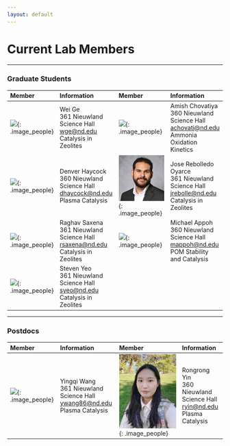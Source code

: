 ```yaml
---
layout: default
---
```

# Current Lab Members

* * *
### Graduate Students

| Member | Information | Member | Information|
|:------------ |:------------|:---------------------|:------------------------|
|![](/group_data/people_photos/wge.jpg){: .image_people}|Wei Ge<br/>361 Nieuwland Science Hall<br/>[wge@nd.edu](mailto:wge@nd.edu) <br/>Catalysis in Zeolites|![](/group_data/people_photos/achovati.jpg){: .image_people}|Amish Chovatiya <br/>360 Nieuwland Science Hall<br/>[achovati@nd.edu](mailto:achovati@nd.edu)<br/> Ammonia Oxidation Kinetics
|![](/group_data/people_photos/dhaycock21.JPG){: .image_people}|Denver Haycock<br/>360 Nieuwland Science Hall<br/>[dhaycock@nd.edu](mailto:dhaycock@nd.edu)<br/>Plasma Catalysis|![](/group_data/people_photos/jrebolle.JPG){: .image_people}|Jose Rebolledo Oyarce<br/>361 Nieuwland Science Hall<br/>[jrebolle@nd.edu](mailto:jrebolledo@nd.edu)<br/>Catalysis in Zeolites 
|![](/group_data/people_photos/rsaxena.jpg){: .image_people}|Raghav Saxena<br/>361 Nieuwland Science Hall<br/>[rsaxena@nd.edu](mailto:rsaxena@nd.edu)<br/>Catalysis in Zeolites|![](/group_data/people_photos/mappoh.jpg){: .image_people}|Michael Appoh<br/>360 Nieuwland Science Hall<br/>[mappoh@nd.edu](mailto:mappoh@nd.edu)<br/>POM Stability and Catalysis
|![](/group_data/people_photos/syeo.jpg){: .image_people}|Steven Yeo<br/>361 Nieuwland Science Hall<br/>[syeo@nd.edu](mailto:syeo@nd.edu) <br/>Catalysis in Zeolites|


* * *
### Postdocs

| Member | Information | Member                                                          | Information                                                                                            |
|:------------ |:------------|:----------------------------------------------------------------|:-------------------------------------------------------------------------------------------------------|
|![](/group_data/people_photos/yqi.jpg){: .image_people}|Yingqi Wang<br/>361 Nieuwland Science Hall<br/>[ywang86@nd.edu](mailto:ywang86@nd.edu)<br/>Plasma Catalysis| ![](/group_data/people_photos/rongrongyin.jpg){: .image_people} | Rongrong Yin<br/>360 Nieuwland Science Hall<br/>[ryin@nd.edu](mailto:ryin@nd.edu)<br/>Plasma Catalysis |

